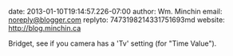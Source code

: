 date: 2013-01-10T19:14:57.226-07:00
author: Wm. Minchin
email: noreply@blogger.com
replyto: 7473198214331751693md
website: http://blog.minchin.ca 

Bridget, see if you camera has a &#39;Tv&#39; setting (for &quot;Time
Value&quot;).
